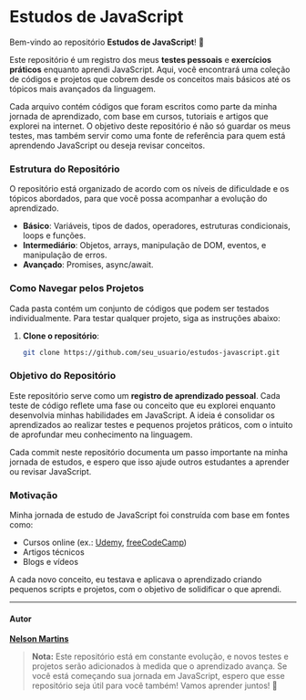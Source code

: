 # Estudos de JavaScript

Bem-vindo ao repositório **Estudos de JavaScript**! 🎉

Este repositório é um registro dos meus **testes pessoais** e **exercícios práticos** enquanto aprendi JavaScript. Aqui, você encontrará uma coleção de códigos e projetos que cobrem desde os conceitos mais básicos até os tópicos mais avançados da linguagem.

Cada arquivo contém códigos que foram escritos como parte da minha jornada de aprendizado, com base em cursos, tutoriais e artigos que explorei na internet. O objetivo deste repositório é não só guardar os meus testes, mas também servir como uma fonte de referência para quem está aprendendo JavaScript ou deseja revisar conceitos.

### Estrutura do Repositório

O repositório está organizado de acordo com os níveis de dificuldade e os tópicos abordados, para que você possa acompanhar a evolução do aprendizado.

- **Básico**: Variáveis, tipos de dados, operadores, estruturas condicionais, loops e funções.
- **Intermediário**: Objetos, arrays, manipulação de DOM, eventos, e manipulação de erros.
- **Avançado**: Promises, async/await.

### Como Navegar pelos Projetos

Cada pasta contém um conjunto de códigos que podem ser testados individualmente. Para testar qualquer projeto, siga as instruções abaixo:

1. **Clone o repositório**:
   ```bash
   git clone https://github.com/seu_usuario/estudos-javascript.git


### Objetivo do Repositório

Este repositório serve como um **registro de aprendizado pessoal**. Cada teste de código reflete uma fase ou conceito que eu explorei enquanto desenvolvia minhas habilidades em JavaScript. A ideia é consolidar os aprendizados ao realizar testes e pequenos projetos práticos, com o intuito de aprofundar meu conhecimento na linguagem.

Cada commit neste repositório documenta um passo importante na minha jornada de estudos, e espero que isso ajude outros estudantes a aprender ou revisar JavaScript.

### Motivação

Minha jornada de estudo de JavaScript foi construída com base em fontes como:
- Cursos online (ex.: [Udemy](https://www.udemy.com/), [freeCodeCamp](https://www.freecodecamp.org/))
- Artigos técnicos
- Blogs e vídeos

A cada novo conceito, eu testava e aplicava o aprendizado criando pequenos scripts e projetos, com o objetivo de solidificar o que aprendi.

---

#### Autor
[**Nelson Martins**](https://github.com/seu_usuario)

> **Nota:** Este repositório está em constante evolução, e novos testes e projetos serão adicionados à medida que o aprendizado avança. Se você está começando sua jornada em JavaScript, espero que esse repositório seja útil para você também! Vamos aprender juntos! 🚀

